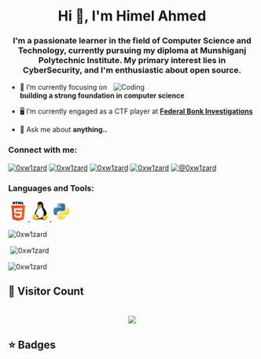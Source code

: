 <h1 align="center">Hi 👋, I'm Himel Ahmed</h1>
<h3 align="center">I'm a passionate learner in the field of Computer Science and Technology, currently pursuing my diploma at Munshiganj Polytechnic Institute. My primary interest lies in CyberSecurity, and I'm enthusiastic about open source.</h3>
<img align="right" alt="Coding" width="290" src="https://octodex.github.com/images/privateinvestocat.jpg">

- 🔭 I’m currently focusing on **building a strong foundation in computer science**

- 🖥️ I’m currently engaged as a CTF player at **<a href="https://www.facebook.com/fbictf">Federal Bonk Investigations</a>**

- 💬 Ask me about **anything..**


<h3 align="left">Connect with me:</h3>
<p align="left">
<a href="https://twitter.com/0xw1zard" target="blank"><img align="center" src="https://raw.githubusercontent.com/rahuldkjain/github-profile-readme-generator/master/src/images/icons/Social/twitter.svg" alt="0xw1zard" height="30" width="40" /></a>
<a href="https://linkedin.com/in/0xw1zard" target="blank"><img align="center" src="https://raw.githubusercontent.com/rahuldkjain/github-profile-readme-generator/master/src/images/icons/Social/linked-in-alt.svg" alt="0xw1zard" height="30" width="40" /></a>
<a href="https://fb.com/0xw1zard" target="blank"><img align="center" src="https://raw.githubusercontent.com/rahuldkjain/github-profile-readme-generator/master/src/images/icons/Social/facebook.svg" alt="0xw1zard" height="30" width="40" /></a>
<a href="https://instagram.com/0xw1zard" target="blank"><img align="center" src="https://raw.githubusercontent.com/rahuldkjain/github-profile-readme-generator/master/src/images/icons/Social/instagram.svg" alt="0xw1zard" height="30" width="40" /></a>
<a href="https://medium.com/@0xw1zard" target="blank"><img align="center" src="https://raw.githubusercontent.com/rahuldkjain/github-profile-readme-generator/master/src/images/icons/Social/medium.svg" alt="@0xw1zard" height="30" width="40" /></a>
</p>

<h3 align="left">Languages and Tools:</h3>
<p align="left"> <a href="https://www.w3.org/html/" target="_blank" rel="noreferrer"> <img src="https://raw.githubusercontent.com/devicons/devicon/master/icons/html5/html5-original-wordmark.svg" alt="html5" width="40" height="40"/> </a> <a href="https://www.linux.org/" target="_blank" rel="noreferrer"> <img src="https://raw.githubusercontent.com/devicons/devicon/master/icons/linux/linux-original.svg" alt="linux" width="40" height="40"/> </a> <a href="https://www.python.org" target="_blank" rel="noreferrer"> <img src="https://raw.githubusercontent.com/devicons/devicon/master/icons/python/python-original.svg" alt="python" width="40" height="40"/> </a> </p>

<p><img align="center" src="https://github-readme-stats.vercel.app/api/top-langs?username=0xw1zard&show_icons=true&locale=en&layout=compact" alt="0xw1zard" /></p>

<p>&nbsp;<img align="center" src="https://github-readme-stats.vercel.app/api?username=0xw1zard&show_icons=true&locale=en" alt="0xw1zard" /></p>

<p><img align="center" src="https://github-readme-streak-stats.herokuapp.com/?user=0xw1zard&" alt="0xw1zard" /></p>

<h2>🔢 Visitor Count</h2>
<div align="center">
<br>
<img align="center" src="https://profile-counter.glitch.me/{0xw1zard}/count.svg" />
<br></div>
<h2></h2>
<h2>⭐ Badges</h2>

